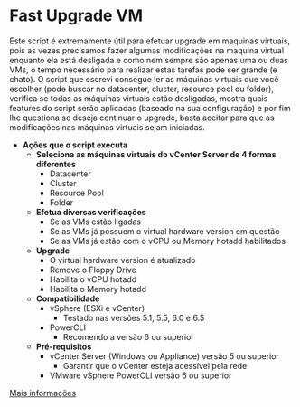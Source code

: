<h1>Fast Upgrade VM</h1>
Este script é extremamente útil para efetuar upgrade em maquinas virtuais, pois as vezes precisamos fazer algumas modificações na maquina virtual enquanto ela está desligada e como nem sempre são apenas uma ou duas VMs, o tempo necessário para realizar estas tarefas pode ser grande (e chato). O script que escrevi consegue ler as máquinas virtuais que você escolher (pode buscar no datacenter, cluster, resource pool ou folder), verifica se todas as máquinas virtuais estão desligadas, mostra quais features do script serão aplicadas (baseado na sua configuração) e por fim lhe questiona se deseja continuar o upgrade, basta aceitar para que as modificações nas máquinas virtuais sejam iniciadas.


 - **Ações que o script executa**
	 - **Seleciona as máquinas virtuais do vCenter Server de 4 formas diferentes**
		 - Datacenter
		 - Cluster
		 - Resource Pool
		 - Folder
	 - **Efetua diversas verificações**
		 - Se as VMs estão ligadas
		 - Se as VMs já possuem o virtual hardware version em questão
		 - Se as VMs já estão com o vCPU ou Memory hotadd habilitados
	 - **Upgrade**
		 - O virtual hardware version é atualizado
		 - Remove o Floppy Drive
		 - Habilita o vCPU hotadd
		 - Habilita o Memory hotadd
	 - **Compatibilidade**
		 - vSphere (ESXi e vCenter)
			 - Testado nas versões 5.1, 5.5, 6.0 e 6.5
		 - PowerCLI
			 - Recomendo a versão 6 ou superior
	 - **Pré-requisitos**
		 - vCenter Server (Windows ou Appliance) versão 5 ou superior
			 - Garantir que o vCenter esteja acessível pela rede
		 - VMware vSphere PowerCLI versão 6 ou superior

[Mais informações](http://solutions4crowds.com.br/script-fast-upgrade-vm/)
